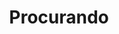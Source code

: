 ---
baseURL: https://JoaoAndreottii.github.io/
title: "Procurando" # in any language you want
layout: "search" # is necessary
summary: "search"
placeholder: "O que você está procurando?"
tags: ["Tags"]
---
